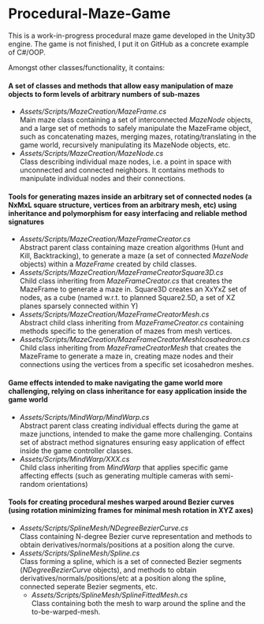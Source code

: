 # Procedural-Maze-Game

This is a work-in-progress procedural maze game developed in the Unity3D engine. The game is not finished, I put it on GitHub as a concrete example of C#/OOP.

Amongst other classes/functionality, it contains:
####  A set of classes and methods that allow easy manipulation of maze objects to form levels of arbitrary numbers of sub-mazes
  * _Assets/Scripts/MazeCreation/MazeFrame.cs_</br> Main maze class containing a set of interconnected _MazeNode_ objects, and a large set of methods to safely manipulate the MazeFrame object, such as concatenating mazes, merging mazes, rotating/translating in the game world, recursively manipulating its MazeNode objects, etc.
  * _Assets/Scripts/MazeCreation/MazeNode.cs_</br> Class describing individual maze nodes, i.e. a point in space with unconnected and connected neighbors. It contains methods to manipulate individual nodes and their connections. 
  
#### Tools for generating mazes inside an arbitrary set of connected nodes (a NxMxL square structure, vertices from an arbitrary mesh, etc) using inheritance and polymorphism for easy interfacing and reliable method signatures
  * _Assets/Scripts/MazeCreation/MazeFrameCreator.cs_</br> Abstract parent class containing maze creation algorithms (Hunt and Kill, Backtracking), to generate a maze (a set of connected _MazeNode_ objects) within a _MazeFrame_ created by child classes.
  * _Assets/Scripts/MazeCreation/MazeFrameCreatorSquare3D.cs_</br>Child class inheriting from _MazeFrameCreator.cs_ that creates the MazeFrame to generate a maze in. Square3D creates an XxYxZ set of nodes, as a cube (named w.r.t. to planned Square2.5D, a set of XZ planes sparsely connected within Y)
  * _Assets/Scripts/MazeCreation/MazeFrameCreatorMesh.cs_</br>  Abstract child class inheriting from _MazeFrameCreator.cs_ containing methods specific to the generation of mazes from mesh vertices.
  * _Assets/Scripts/MazeCreation/MazeFrameCreatorMeshIcosahedron.cs_</br> Child class inheriting from _MazeFrameCreatorMesh_ that creates the MazeFrame to generate a maze in, creating maze nodes and their connections using the vertices from a specific set icosahedron meshes. 

#### Game effects intended to make navigating the game world more challenging, relying on class inheritance for easy application inside the game world
  * _Assets/Scripts/MindWarp/MindWarp.cs_</br> Abstract parent class creating individual effects during the game at maze junctions, intended to make the game more challenging. Contains set of abstract method signatures ensuring easy application of effect inside the game controller classes.
  * _Assets/Scripts/MindWarp/XXX.cs_</br> Child class inheriting from _MindWarp_ that applies specific game affecting effects (such as generating multiple cameras with semi-random orientations)
  
#### Tools for creating procedural meshes warped around Bezier curves (using rotation minimizing frames for minimal mesh rotation in XYZ axes)
  * _Assets/Scripts/SplineMesh/NDegreeBezierCurve.cs_</br> Class containing N-degree Bezier curve representation and methods to obtain derivatives/normals/positions at a position along the curve.
  * _Assets/Scripts/SplineMesh/Spline.cs_</br> Class forming a spline, which is a set of connected Bezier segments (_NDegreeBezierCurve_ objects), and methods to obtain derivatives/normals/positions/etc at a position along the spline, connected seperate Bezier segments, etc.
    * _Assets/Scripts/SplineMesh/SplineFittedMesh.cs_</br> Class containing both the mesh to warp around the spline and the to-be-warped-mesh.

